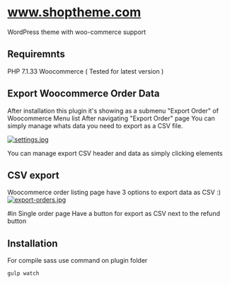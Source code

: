 # www.shoptheme.com
WordPress theme with woo-commerce support

## Requiremnts
PHP 7.1.33
Woocommerce ( Tested for latest version )

## Export Woocommerce Order Data
After installation this plugin it's showing as a submenu "Export Order" of Woocommerce Menu list
After navigating "Export Order" page You can simply manage whats data you need to export as a CSV file.

[![settings.jpg](https://i.postimg.cc/JhY8Dnf8/settings.jpg)](https://postimg.cc/kVSzLnMY)

You can manage export CSV header and data as simply clicking elements

## CSV export
Woocommerce order listing page have 3 options to export data as CSV :)
[![export-orders.jpg](https://i.postimg.cc/K8NkWPM5/export-orders.jpg)](https://postimg.cc/BjjnL1N8)

#in Single order page
Have a button for export as CSV next to the refund button

## Installation
For compile sass use command on plugin folder

```bash
gulp watch
```

